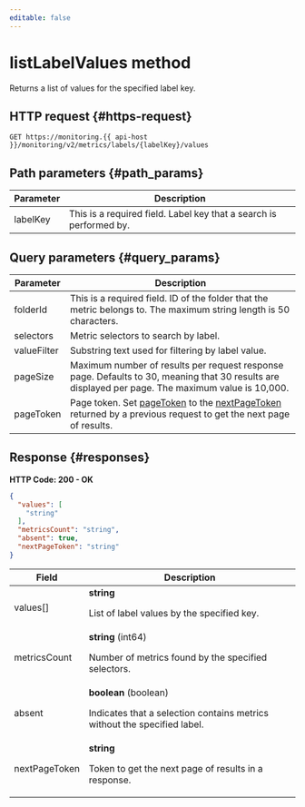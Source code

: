 ```yaml
---
editable: false
---
```


# listLabelValues method
Returns a list of values for the specified label key.



## HTTP request {#https-request}
```http
GET https://monitoring.{{ api-host }}/monitoring/v2/metrics/labels/{labelKey}/values
```

## Path parameters {#path_params}

Parameter | Description
--- | ---
labelKey | This is a required field. Label key that a search is performed by.

## Query parameters {#query_params}

Parameter | Description
--- | ---
folderId | This is a required field. ID of the folder that the metric belongs to. The maximum string length is 50 characters.
selectors | Metric selectors to search by label.
valueFilter | Substring text used for filtering by label value.
pageSize | Maximum number of results per request response page. Defaults to 30, meaning that 30 results are displayed per page. The maximum value is 10,000.
pageToken | Page token. Set [pageToken](#query_params) to the [nextPageToken](#responses) returned by a previous request to get the next page of results.

## Response {#responses}
**HTTP Code: 200 - OK**

```json
{
  "values": [
    "string"
  ],
  "metricsCount": "string",
  "absent": true,
  "nextPageToken": "string"
}
```


Field | Description
--- | ---
values[] | **string**<br><p>List of label values by the specified key.</p> 
metricsCount | **string** (int64)<br><p>Number of metrics found by the specified selectors.</p> 
absent | **boolean** (boolean)<br><p>Indicates that a selection contains metrics without the specified label.</p> 
nextPageToken | **string**<br><p>Token to get the next page of results in a response.</p> 